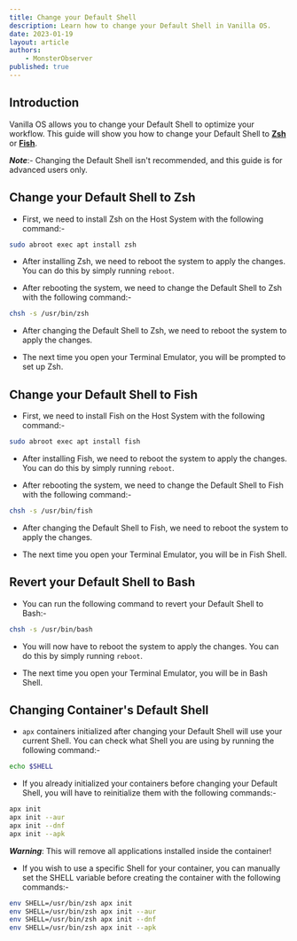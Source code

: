 ```yaml
---
title: Change your Default Shell
description: Learn how to change your Default Shell in Vanilla OS.
date: 2023-01-19
layout: article
authors: 
    - MonsterObserver
published: true
---
```


## Introduction

Vanilla OS allows you to change your Default Shell to optimize your workflow. This guide will show you how to change your Default Shell to [**Zsh**](https://zsh.sourceforge.io/) or [**Fish**](https://fishshell.com/).

**_Note_**:- Changing the Default Shell isn't recommended, and this guide is for advanced users only.

## Change your Default Shell to Zsh

- First, we need to install Zsh on the Host System with the following command:-

```bash
sudo abroot exec apt install zsh
```

- After installing Zsh, we need to reboot the system to apply the changes. You can do this by simply running `reboot`.

- After rebooting the system, we need to change the Default Shell to Zsh with the following command:-

```bash
chsh -s /usr/bin/zsh
```

- After changing the Default Shell to Zsh, we need to reboot the system to apply the changes.

- The next time you open your Terminal Emulator, you will be prompted to set up Zsh.

## Change your Default Shell to Fish

- First, we need to install Fish on the Host System with the following command:-

```bash
sudo abroot exec apt install fish
```

- After installing Fish, we need to reboot the system to apply the changes. You can do this by simply running `reboot`.

- After rebooting the system, we need to change the Default Shell to Fish with the following command:-

```bash
chsh -s /usr/bin/fish
```

- After changing the Default Shell to Fish, we need to reboot the system to apply the changes.

- The next time you open your Terminal Emulator, you will be in Fish Shell.

## Revert your Default Shell to Bash

- You can run the following command to revert your Default Shell to Bash:-

```bash
chsh -s /usr/bin/bash
```

- You will now have to reboot the system to apply the changes. You can do this by simply running `reboot`.

- The next time you open your Terminal Emulator, you will be in Bash Shell.

## Changing Container's Default Shell

- `apx` containers initialized after changing your Default Shell will use your current Shell. You can check what Shell you are using by running the following command:-

```bash
echo $SHELL
```

- If you already initialized your containers before changing your Default Shell, you will have to reinitialize them with the following commands:-

```bash
apx init
apx init --aur
apx init --dnf
apx init --apk
```
**_Warning_**: This will remove all applications installed inside the container!

- If you wish to use a specific Shell for your container, you can manually set the SHELL variable before creating the container with the following commands:-

```bash
env SHELL=/usr/bin/zsh apx init
env SHELL=/usr/bin/zsh apx init --aur
env SHELL=/usr/bin/zsh apx init --dnf
env SHELL=/usr/bin/zsh apx init --apk
```
